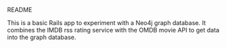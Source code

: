 README

This is a basic Rails app to experiment with a Neo4j graph database. It combines the IMDB rss rating service with the OMDB movie API to get data into the graph database. 

